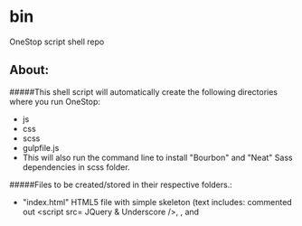 # bin
OneStop script shell repo


About:
---
#####This shell script will automatically create the following directories where you run OneStop:
- js
- css
- scss
- gulpfile.js
- This will also run the command line to install "Bourbon" and "Neat" Sass dependencies in scss folder.

#####Files to be created/stored in their respective folders.:
-  "index.html" HTML5 file with simple skeleton (text includes: commented out <script src= JQuery & Underscore />, <link href=main.css />, and <script src=app.js />).
-  "main.scss" SASS file (text includes: "@import bourbon; @import neat;").
-  "app.js" JavaScript file (commented out text allows for ES6 functionality)

####Gulp and Gulp plugins (gulp-sass, gulp-ng-annotate, gulp-browser, and gulp-uglify) installed to your project directory.

INSTALLATION:
---
###Edit $PATH
Clone this repo within your User folder.
Wherever the repo is cloned, you will want to edit your $PATH so that the shell will know to look in this folder for the OneStop script using the command line code below:

<code>export PATH=$PATH:~/bin/</code>

Make sure to verify this directory has been added by command line code: <code>echo $PATH</code> and make sure your new directory was added.
After ensuring proper installation, go to the directory and clone your repo.

###Make sure you have execute privileges added to this file.
While in the bin directory, you need to make the script executable. To do so, use the following shell command:

<code>chmod +x onestop</code>

TO RUN:
---
Now you can use the OneStop script within any given directory to create your basic skeleton for a new project. To do this, just call the OneStop script:

<code>~/bin/onestop</code>
